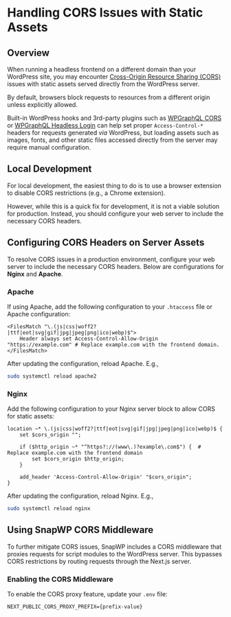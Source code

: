 # Handling CORS Issues with Static Assets

## Overview

When running a headless frontend on a different domain than your WordPress site, you may encounter [Cross-Origin Resource Sharing (CORS)](https://developer.mozilla.org/en-US/docs/Web/HTTP/CORS) issues with static assets served directly from the WordPress server.

By default, browsers block requests to resources from a different origin unless explicitly allowed.

Built-in WordPress hooks and 3rd-party plugins such as [WPGraphQL CORS](https://github.com/funkhaus/wp-graphql-cors) or [WPGraphQL Headless Login](https://github.com/axewp/wp-graphql-headless-login) can help set proper `Access-Control-*` headers for requests generated _via_ WordPress, but loading assets such as images, fonts, and other static files accessed directly from the server may require manual configuration.

## Local Development

For local development, the easiest thing to do is to use a browser extension to disable CORS restrictions (e.g., a Chrome extension).

However, while this is a quick fix for development, it is not a viable solution for production. Instead, you should configure your web server to include the necessary CORS headers.

## Configuring CORS Headers on Server Assets

To resolve CORS issues in a production environment, configure your web server to include the necessary CORS headers. Below are configurations for **Nginx** and **Apache**.

### Apache

If using Apache, add the following configuration to your `.htaccess` file or Apache configuration:

```apacheconf
<FilesMatch "\.(js|css|woff2?|ttf|eot|svg|gif|jpg|jpeg|png|ico|webp)$">
    Header always set Access-Control-Allow-Origin "https://example.com" # Replace example.com with the frontend domain.
</FilesMatch>
```

After updating the configuration, reload Apache. E.g.,

```sh
sudo systemctl reload apache2
```

### Nginx

Add the following configuration to your Nginx server block to allow CORS for static assets:

```nginx
location ~* \.(js|css|woff2?|ttf|eot|svg|gif|jpg|jpeg|png|ico|webp)$ {
	set $cors_origin "";

	if ($http_origin ~* "^https?://(www\.)?example\.com$") {  # Replace example.com with the frontend domain
		set $cors_origin $http_origin;
	}

	add_header 'Access-Control-Allow-Origin' "$cors_origin";
}
```

After updating the configuration, reload Nginx. E.g.,

```sh
sudo systemctl reload nginx
```

## Using SnapWP CORS Middleware

To further mitigate CORS issues, SnapWP includes a CORS middleware that proxies requests for script modules to the WordPress server. This bypasses CORS restrictions by routing requests through the Next.js server.

### Enabling the CORS Middleware

To enable the CORS proxy feature, update your `.env` file:

```dotenv
NEXT_PUBLIC_CORS_PROXY_PREFIX={prefix-value}
```
